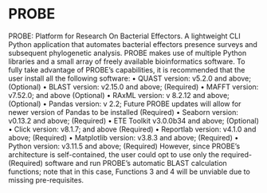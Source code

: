 # PROBE
PROBE: Platform for Research On Bacterial Effectors. A lightweight CLI Python application that automates  bacterial effectors presence surveys and subsequent phylogenetic analysis.
PROBE makes use of multiple Python libraries and a small array of freely available bioinformatics software. To fully take advantage of PROBE’s capabilities, it is recommended that the user install all the following software:
•	QUAST version: v5.2.0 and above; (Optional)
•	BLAST version: v2.15.0 and above; (Required)
•	MAFFT version: v7.52.0; and above (Optional)
•	RAxML version:  v 8.2.12 and above; (Optional)
•	Pandas version: v 2.2; Future PROBE updates will allow for newer version of Pandas to be installed (Required)
•	Seaborn version: v0.13.2 and above; (Required)
•	ETE Toolkit v3.0.0b34 and above; (Optional)
•	Click version: v8.1.7; and above (Required)
•	Reportlab version: v4.1.0 and above; (Required)
•	Matplotlib version: v3.8.3 and above; (Required)
•	Python version: v3.11.5 and above; (Required) 
However, since PROBE’s architecture is self-contained, the user could opt to use only the required-(Required) software and run PROBE’s automatic BLAST calculation functions; note that in this case, Functions 3 and 4 will be unviable due to missing pre-requisites. 

